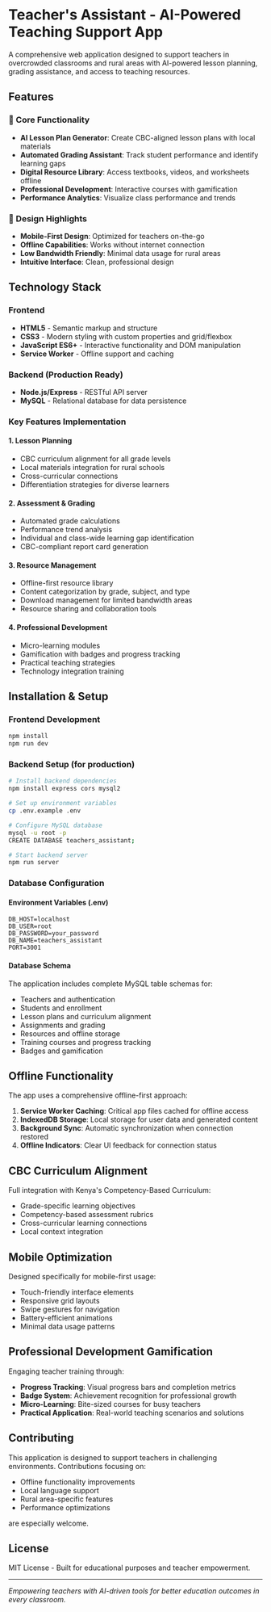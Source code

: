 # Teacher's Assistant - AI-Powered Teaching Support App

A comprehensive web application designed to support teachers in overcrowded classrooms and rural areas with AI-powered lesson planning, grading assistance, and access to teaching resources.

## Features

### 🎯 Core Functionality
- **AI Lesson Plan Generator**: Create CBC-aligned lesson plans with local materials
- **Automated Grading Assistant**: Track student performance and identify learning gaps
- **Digital Resource Library**: Access textbooks, videos, and worksheets offline
- **Professional Development**: Interactive courses with gamification
- **Performance Analytics**: Visualize class performance and trends

### 📱 Design Highlights
- **Mobile-First Design**: Optimized for teachers on-the-go
- **Offline Capabilities**: Works without internet connection
- **Low Bandwidth Friendly**: Minimal data usage for rural areas
- **Intuitive Interface**: Clean, professional design

## Technology Stack

### Frontend
- **HTML5** - Semantic markup and structure
- **CSS3** - Modern styling with custom properties and grid/flexbox
- **JavaScript ES6+** - Interactive functionality and DOM manipulation
- **Service Worker** - Offline support and caching

### Backend (Production Ready)
- **Node.js/Express** - RESTful API server
- **MySQL** - Relational database for data persistence

### Key Features Implementation

#### 1. Lesson Planning
- CBC curriculum alignment for all grade levels
- Local materials integration for rural schools
- Cross-curricular connections
- Differentiation strategies for diverse learners

#### 2. Assessment & Grading
- Automated grade calculations
- Performance trend analysis
- Individual and class-wide learning gap identification
- CBC-compliant report card generation

#### 3. Resource Management
- Offline-first resource library
- Content categorization by grade, subject, and type
- Download management for limited bandwidth areas
- Resource sharing and collaboration tools

#### 4. Professional Development
- Micro-learning modules
- Gamification with badges and progress tracking
- Practical teaching strategies
- Technology integration training

## Installation & Setup

### Frontend Development
```bash
npm install
npm run dev
```

### Backend Setup (for production)
```bash
# Install backend dependencies
npm install express cors mysql2

# Set up environment variables
cp .env.example .env

# Configure MySQL database
mysql -u root -p
CREATE DATABASE teachers_assistant;

# Start backend server
npm run server
```

### Database Configuration

#### Environment Variables (.env)
```
DB_HOST=localhost
DB_USER=root
DB_PASSWORD=your_password
DB_NAME=teachers_assistant
PORT=3001
```

#### Database Schema
The application includes complete MySQL table schemas for:
- Teachers and authentication
- Students and enrollment
- Lesson plans and curriculum alignment
- Assignments and grading
- Resources and offline storage
- Training courses and progress tracking
- Badges and gamification

## Offline Functionality

The app uses a comprehensive offline-first approach:

1. **Service Worker Caching**: Critical app files cached for offline access
2. **IndexedDB Storage**: Local storage for user data and generated content
3. **Background Sync**: Automatic synchronization when connection restored
4. **Offline Indicators**: Clear UI feedback for connection status

## CBC Curriculum Alignment

Full integration with Kenya's Competency-Based Curriculum:
- Grade-specific learning objectives
- Competency-based assessment rubrics
- Cross-curricular learning connections
- Local context integration

## Mobile Optimization

Designed specifically for mobile-first usage:
- Touch-friendly interface elements
- Responsive grid layouts
- Swipe gestures for navigation
- Battery-efficient animations
- Minimal data usage patterns

## Professional Development Gamification

Engaging teacher training through:
- **Progress Tracking**: Visual progress bars and completion metrics
- **Badge System**: Achievement recognition for professional growth
- **Micro-Learning**: Bite-sized courses for busy teachers
- **Practical Application**: Real-world teaching scenarios and solutions

## Contributing

This application is designed to support teachers in challenging environments. Contributions focusing on:
- Offline functionality improvements
- Local language support
- Rural area-specific features
- Performance optimizations

are especially welcome.

## License

MIT License - Built for educational purposes and teacher empowerment.

---

*Empowering teachers with AI-driven tools for better education outcomes in every classroom.*